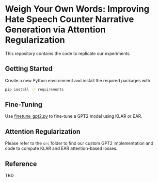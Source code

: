 # Weigh Your Own Words: Improving Hate Speech Counter Narrative Generation via Attention Regularization

This repository contains the code to replicate our experiments.

## Getting Started

Create a new Python environment and install the required packages with

```bash
pip install -r requirements
```

## Fine-Tuning 

Use [finetune_gpt2.py](./finetune_gpt2.py) to fine-tune a GPT2 model using KLAR or EAR.

## Attention Regularization

Please refer to the `src` folder to find our custom GPT2 implementation and code to compute KLAR and EAR attention-based losses. 

## Reference

TBD
